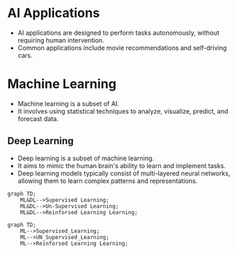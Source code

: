 # AI Applications

- AI applications are designed to perform tasks autonomously, without requiring human intervention.
- Common applications include movie recommendations and self-driving cars.

# Machine Learning

- Machine learning is a subset of AI.
- It involves using statistical techniques to analyze, visualize, predict, and forecast data.

## Deep Learning

- Deep learning is a subset of machine learning.
- It aims to mimic the human brain's ability to learn and implement tasks.
- Deep learning models typically consist of multi-layered neural networks, allowing them to learn complex patterns and representations.

```mermaid
graph TD;
    ML&DL-->Supervised Learning;
    ML&DL-->Un-Supervised Learning;
    ML&DL-->Reinforsed Learning Learning;
```

```mermaid
graph TD;
    ML-->Supervised_Learning;
    ML-->UN_Supervised_Learning;
    ML-->Reinforsed Learning Learning;
```
